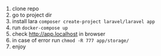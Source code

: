 1. clone repo
2. go to project dir
3. install lara `composer create-project laravel/laravel app`
4. run `docker-compose up`
5. check http://app.localhost in browser
6. in case of error run `chmod -R 777 app/storage/`
7. enjoy
